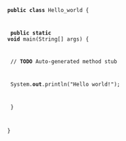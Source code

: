 <code>

**public** **class** Hello_world {



​	**public** **static** **void** main(String[] args) {

​		// **TODO** Auto-generated method stub

​		System.**out**.println("Hello world!");

​	}



}</code>